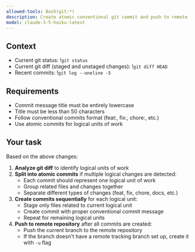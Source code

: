 ```yaml
---
allowed-tools: Bash(git:*)
description: Create atomic conventional git commit and push to remote
model: claude-3-5-haiku-latest
---
```


## Context

- Current git status: !`git status`
- Current git diff (staged and unstaged changes): !`git diff HEAD`
- Recent commits: !`git log --oneline -5`

## Requirements

- Commit message title must be entirely lowercase
- Title must be less than 50 characters
- Follow conventional commits format (feat:, fix:, chore:, etc.)
- Use atomic commits for logical units of work

## Your task

Based on the above changes:

1. **Analyze git diff** to identify logical units of work
2. **Split into atomic commits** if multiple logical changes are detected:
   - Each commit should represent one logical unit of work
   - Group related files and changes together
   - Separate different types of changes (feat, fix, chore, docs, etc.)
3. **Create commits sequentially** for each logical unit:
   - Stage only files related to current logical unit
   - Create commit with proper conventional commit message
   - Repeat for remaining logical units
4. **Push to remote repository** after all commits are created:
   - Push the current branch to the remote repository
   - If the branch doesn't have a remote tracking branch set up, create it with `-u` flag
